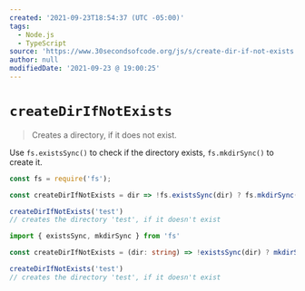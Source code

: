 ```yaml
---
created: '2021-09-23T18:54:37 (UTC -05:00)'
tags:
  - Node.js
  - TypeScript
source: 'https://www.30secondsofcode.org/js/s/create-dir-if-not-exists'
author: null
modifiedDate: '2021-09-23 @ 19:00:25'
---
```


# `createDirIfNotExists`

> Creates a directory, if it does not exist.

Use `fs.existsSync()` to check if the directory exists, `fs.mkdirSync()` to create it.

```javascript
const fs = require('fs');

const createDirIfNotExists = dir => !fs.existsSync(dir) ? fs.mkdirSync(dir) : undefined

createDirIfNotExists('test')
// creates the directory 'test', if it doesn't exist
```

```typescript
import { existsSync, mkdirSync } from 'fs'

const createDirIfNotExists = (dir: string) => !existsSync(dir) ? mkdirSync(dir) : undefined

createDirIfNotExists('test')
// creates the directory 'test', if it doesn't exist
```
